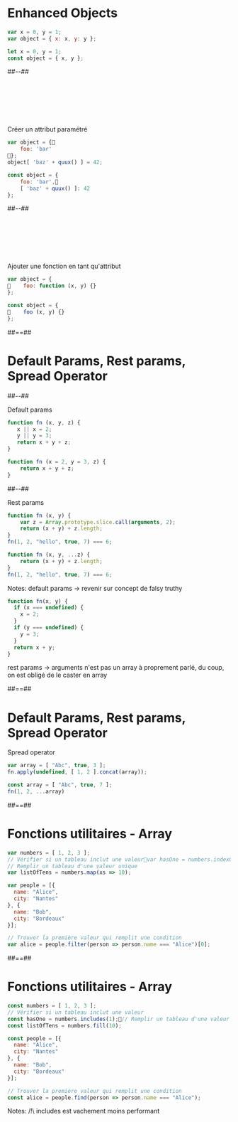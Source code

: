 <!-- .slide: class="two-column-layout with-code" -->

# Enhanced Objects

```javascript
var x = 0, y = 1;
var object = { x: x, y: y };
```
<!-- .element: class="fragment" -->

```javascript
let x = 0, y = 1;
const object = { x, y };
```
<!-- .element: class="fragment" -->

##--##

<!-- .slide: class="with-code" -->

<br />
<br />
<br />
<br />
<br />

Créer un attribut paramétré
<!-- .element: class="fragment" -->

```javascript
var object = {
    foo: 'bar'
};
object[ 'baz' + quux() ] = 42;
```
<!-- .element: class="fragment" -->

```javascript
const object = {
    foo: 'bar',
    [ 'baz' + quux() ]: 42
};
```
<!-- .element: class="fragment" -->

##--##

<!-- .slide: class="with-code" -->

<br />
<br />
<br />
<br />
<br />

Ajouter une fonction en tant qu'attribut
<!-- .element: class="fragment" -->

```javascript
var object = {
    foo: function (x, y) {}
};
```
<!-- .element: class="fragment" -->

```javascript
const object = {
    foo (x, y) {}
};
```
<!-- .element: class="fragment" -->

##==##

<!-- .slide: class="two-column-layout" -->

# Default Params, Rest params, Spread Operator

##--##

<!-- .slide: class="with-code" -->

Default params
<!-- .element: class="fragment" -->

```javascript
function fn (x, y, z) {
   x || x = 2;
   y || y = 3;
   return x + y + z;
}
```
<!-- .element: class="fragment" -->

```javascript
function fn (x = 2, y = 3, z) {
    return x + y + z;
}
```
<!-- .element: class="fragment" -->

##--##

<!-- .slide: class="with-code" -->

Rest params
<!-- .element: class="fragment" -->

```javascript
function fn (x, y) {
    var z = Array.prototype.slice.call(arguments, 2);
    return (x + y) + z.length;
}
fn(1, 2, "hello", true, 7) === 6;
```
<!-- .element: class="fragment" -->

```javascript
function fn (x, y, ...z) {
    return (x + y) + z.length;
}
fn(1, 2, "hello", true, 7) === 6;
```
<!-- .element: class="fragment" -->

Notes:
default params -> revenir sur concept de falsy truthy

```javascript
function fn(x, y) {
  if (x === undefined) {
    x = 2;
  }
  if (y === undefined) {
    y = 3;
  }
  return x + y;
}
```

rest params -> arguments n'est pas un array à proprement parlé, du coup, on est obligé de le caster en array

##==##

<!-- .slide: class="with-code" -->

# Default Params, Rest params, Spread Operator

Spread operator
<!-- .element: class="fragment" -->

```javascript
var array = [ "Abc", true, 3 ];
fn.apply(undefined, [ 1, 2 ].concat(array));
```
<!-- .element: class="fragment" -->

```javascript
const array = [ "Abc", true, 7 ];
fn(1, 2, ...array)
```
<!-- .element: class="fragment" -->

##==##

<!-- .slide: class="with-code" -->

# Fonctions utilitaires - Array

```javascript
var numbers = [ 1, 2, 3 ];
// Vérifier si un tableau inclut une valeurvar hasOne = numbers.indexOf(1) !== -1;
// Remplir un tableau d'une valeur unique
var listOfTens = numbers.map(xs => 10);

var people = [{
  name: "Alice",
  city: "Nantes"
}, {
  name: "Bob",
  city: "Bordeaux"
}];

// Trouver la première valeur qui remplit une condition
var alice = people.filter(person => person.name === "Alice")[0];
```
<!-- .element: class="fragment" -->

##==##

<!-- .slide: class="with-code" -->

# Fonctions utilitaires - Array

```javascript
const numbers = [ 1, 2, 3 ];
// Vérifier si un tableau inclut une valeur
const hasOne = numbers.includes(1);// Remplir un tableau d'une valeur unique
const listOfTens = numbers.fill(10);

const people = [{
  name: "Alice",
  city: "Nantes"
}, {
  name: "Bob",
  city: "Bordeaux"
}];

// Trouver la première valeur qui remplit une condition
const alice = people.find(person => person.name === "Alice");
```
<!-- .element: class="fragment" -->

Notes:
/!\ includes est vachement moins performant
